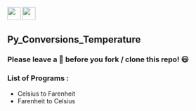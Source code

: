 <img src="https://img.shields.io/badge/Python-blue?style=for-the-badge&logo=python&logoColor=white" height="30">  <img src="https://img.shields.io/github/repo-size/DeepthiTabithaBennet/Py_Conversions_Temperature?color=blue&style=for-the-badge" height="30">

## Py_Conversions_Temperature 

### Please leave a 🌟 before you fork / clone this repo! 😃

### List of Programs :
* Celsius to Farenheit
* Farenheit to Celsius
